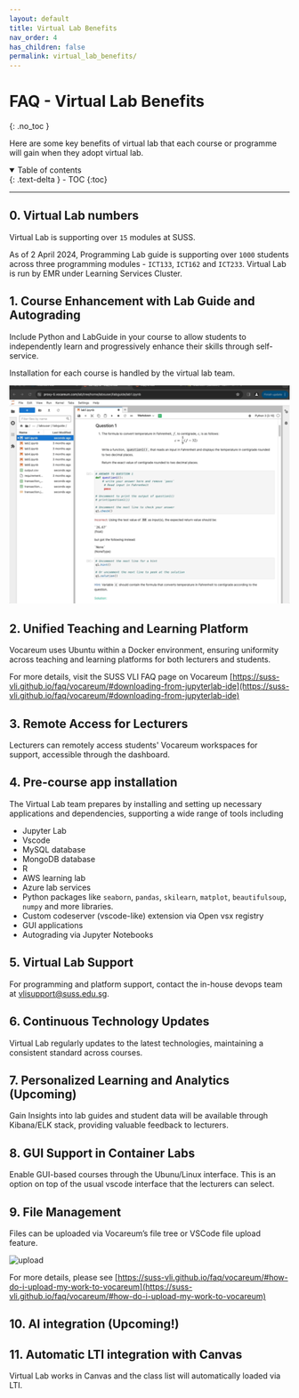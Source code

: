 ```yaml
---
layout: default
title: Virtual Lab Benefits
nav_order: 4
has_children: false
permalink: virtual_lab_benefits/
---
```

# FAQ - Virtual Lab Benefits
{: .no_toc }

Here are some key benefits of virtual lab that each course or programme will gain when they adopt virtual lab. 

<details open markdown="block">
  <summary>
    Table of contents
  </summary>
  {: .text-delta }
- TOC
{:toc}
</details>

---

## 0. Virtual Lab numbers

Virtual Lab is supporting over `15` modules at SUSS. 

As of 2 April 2024, Programming Lab guide is supporting over `1000` students across three programming modules - `ICT133`, `ICT162` and `ICT233`. Virtual Lab is run by EMR under Learning Services Cluster. 

## 1. Course Enhancement with Lab Guide and Autograding 

Include Python and LabGuide in your course to allow students to independently learn and progressively enhance their skills through self-service. 

Installation for each course is handled by the virtual lab team.

![labguide-demo](./images/labguide-demo.gif)

## 2. Unified Teaching and Learning Platform

Vocareum uses Ubuntu within a Docker environment, ensuring uniformity across teaching and learning platforms for both lecturers and students. 

For more details, visit the SUSS VLI FAQ page on Vocareum [https://suss-vli.github.io/faq/vocareum/#downloading-from-jupyterlab-ide](https://suss-vli.github.io/faq/vocareum/#downloading-from-jupyterlab-ide)

## 3. Remote Access for Lecturers 

Lecturers can remotely access students' Vocareum workspaces for support, accessible through the dashboard.


## 4. Pre-course app installation

The Virtual Lab team prepares by installing and setting up necessary applications and dependencies, supporting a wide range of tools including

- Jupyter Lab
- Vscode
- MySQL database
- MongoDB database
- R 
- AWS learning lab 
- Azure lab services
- Python packages like `seaborn`, `pandas`, `skilearn`, `matplot`, `beautifulsoup`, `numpy` and more libraries.
- Custom codeserver (vscode-like) extension via Open vsx registry
- GUI applications 
- Autograding via Jupyter Notebooks

## 5. Virtual Lab Support

For programming and platform support, contact the in-house devops team at [vlisupport@suss.edu.sg](mailto:vlisupport@suss.edu.sg).

## 6. Continuous Technology Updates 

Virtual Lab regularly updates to the latest technologies, maintaining a consistent standard across courses.

## 7. Personalized Learning and Analytics (Upcoming)

Gain Insights into lab guides and student data will be available through Kibana/ELK stack, providing valuable feedback to lecturers.

## 8. GUI Support in Container Labs

Enable GUI-based courses through the Ubunu/Linux interface. This is an option on top of the usual vscode interface that the lecturers can select. 

## 9. File Management

Files can be uploaded via Vocareum’s file tree or VSCode file upload feature.

![upload](../vocareum/images/upload.gif)

For more details, please see [https://suss-vli.github.io/faq/vocareum/#how-do-i-upload-my-work-to-vocareum](https://suss-vli.github.io/faq/vocareum/#how-do-i-upload-my-work-to-vocareum)

## 10. AI integration (Upcoming!)

## 11. Automatic LTI integration with Canvas

Virtual Lab works in Canvas and the class list will automatically loaded via LTI. 